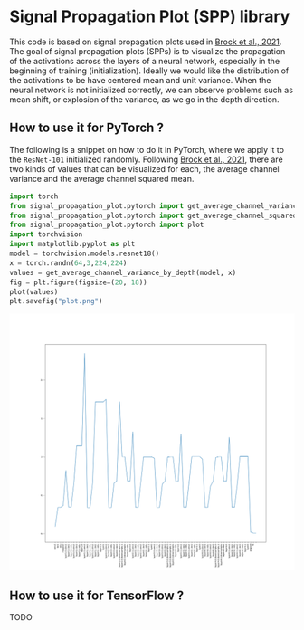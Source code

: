 # Signal Propagation Plot (SPP) library

This code is based on signal propagation plots used in [Brock et al., 2021](https://arxiv.org/abs/2101.08692).
The goal of signal propagation plots (SPPs) is to visualize
the propagation of the activations across the layers
of a neural network, especially in the beginning of training (initialization). 
Ideally we would like the distribution of the activations to be have centered
mean and unit variance. When the neural network is not initialized correctly, we
can observe problems such as mean shift, or explosion of the variance,
as we go in the depth direction.

## How to use it for PyTorch ?

The following is a snippet on how to do it in PyTorch, where we apply
it to the `ResNet-101` initialized randomly.
Following [Brock et al., 2021](https://arxiv.org/abs/2101.08692), there are
two kinds of values that can be visualized for each, the average channel variance
and the average channel squared mean.

```python
import torch
from signal_propagation_plot.pytorch import get_average_channel_variance_by_depth
from signal_propagation_plot.pytorch import get_average_channel_squared_mean_by_depth
from signal_propagation_plot.pytorch import plot
import torchvision
import matplotlib.pyplot as plt
model = torchvision.models.resnet18()
x = torch.randn(64,3,224,224)
values = get_average_channel_variance_by_depth(model, x)
fig = plt.figure(figsize=(20, 18))
plot(values)
plt.savefig("plot.png")
```


![spp.png](spp.png)

## How to use it for TensorFlow ?

TODO
